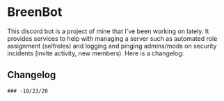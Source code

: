 # BreenBot
This discord bot is a project of mine that I've been working on lately. It provides services to help with managing a server such as automated role assignment (selfroles) and logging and pinging admins/mods on security incidents (invite activity, new members). Here is a changelog:



   ## Changelog
    ### -10/23/20
